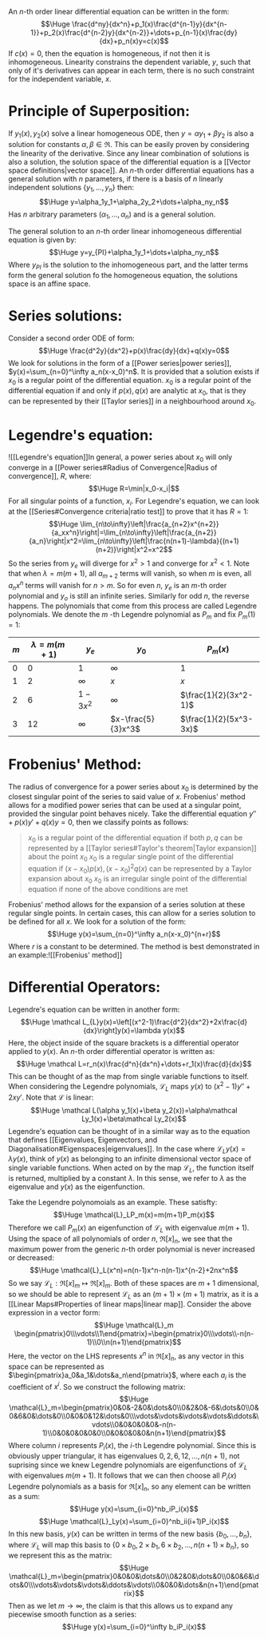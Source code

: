 An $n$-th order linear differential equation can be written in the form:$$\Huge \frac{d^ny}{dx^n}+p_1(x)\frac{d^{n-1}y}{dx^{n-1}}+p_2(x)\frac{d^{n-2}y}{dx^{n-2}}+\dots+p_{n-1}(x)\frac{dy}{dx}+p_n(x)y=c(x)$$If $c(x)=0$, then the equation is homogeneous, if not then it is inhomogeneous. Linearity constrains the dependent variable, $y$, such that only of it's derivatives can appear in each term, there is no such constraint for the independent variable, $x$.

# Principle of Superposition:

If $y_1(x),y_2(x)$ solve a linear homogeneous ODE, then $y=\alpha y_1+\beta y_2$ is also a solution for constants $\alpha,\beta\in\Re$. This can be easily proven by considering the linearity of the derivative. Since any linear combination of solutions is also a solution, the solution space of the differential equation is a [[Vector space definitions|vector space]]. An $n$-th order differential equations has a general solution with $n$ parameters, if there is a basis of $n$ linearly independent solutions $\{y_1,\dots,y_n\}$ then:$$\Huge y=\alpha_1y_1+\alpha_2y_2+\dots+\alpha_ny_n$$Has $n$ arbitrary parameters $(\alpha_1,\dots,\alpha_n)$ and is a general solution.

The general solution to an $n$-th order linear inhomogeneous differential equation is given by:$$\Huge y=y_{PI}+\alpha_1y_1+\dots+\alpha_ny_n$$Where $y_{PI}$ is the solution to the inhomogeneous part, and the latter terms form the general solution fo the homogeneous equation, the solutions space is an affine space.

# Series solutions:

Consider a second order ODE of form:$$\Huge \frac{d^2y}{dx^2}+p(x)\frac{dy}{dx}+q(x)y=0$$We look for solutions in the form of a [[Power series|power series]], $y(x)=\sum_{n=0}^\infty a_n(x-x_0)^n$. It is provided that a solution exists if $x_0$ is a regular point of the differential equation. $x_0$ is a regular point of the differential equation if and only if $p(x),q(x)$ are analytic at $x_0$, that is they can be represented by their [[Taylor series]] in a neighbourhood around $x_0$.


# Legendre's equation:
![[Legendre's equation]]In general, a power series about $x_0$ will only converge in a [[Power series#Radius of Convergence|Radius of convergence]], $R$, where:$$\Huge R=\min|x_0-x_i|$$For all singular points of a function, $x_i$. For Legendre's equation, we can look at the [[Series#Convergence criteria|ratio test]] to prove that it has $R=1$:$$\Huge \lim_{n\to\infty}\left|\frac{a_{n+2}x^{n+2}}{a_xx^n}\right|=\lim_{n\to\infty}\left|\frac{a_{n+2}}{a_n}\right|x^2=\lim_{n\to\infty}\left|\frac{n(n+1)-\lambda}{(n+1)(n+2)}\right|x^2=x^2$$So the series from $y_e$ will diverge for $x^2>1$ and converge for $x^2<1$. Note that when $\lambda=m(m+1)$, all $a_{m+2}$ terms will vanish, so when $m$ is even, all $a_nx^n$ terms will vanish for $n>m$. So for even $n$, $y_e$ is an $m$-th order polynomial and $y_o$ is still an infinite series. Similarly for odd $n$, the reverse happens. The polynomials that come from this process are called Legendre polynomials. We denote the $m$
-th Legendre polynomial as $P_m$ and fix $P_m(1)=1$:

| $m$ | $\lambda=m(m+1)$ | $y_e$    | $y_0$    | $P_m(x)$              |
| --- | ---------------- | -------- | -------- | --------------------- |
| $0$ | $0$              | $1$      | $\infty$ | $1$                   |
| $1$ | $2$              | $\infty$ | $x$      | $x$                   |
| $2$ | $6$              | $1-3x^2$ | $\infty$ | $\frac{1}{2}(3x^2-1)$ |
| 3   | 12               | $\infty$ | $x-\frac{5}{3}x^3$         | $\frac{1}{2}(5x^3-3x)$                      |

# Frobenius' Method:

The radius of convergence for a power series about $x_0$ is determined by the closest singular point of the series to said value of $x$. Frobenius' method allows for a modified power series that can be used at a singular point, provided the singular point behaves nicely. Take the differential equation $y''+p(x)y'+q(x)y=0$, then we classify points as follows:
>$x_0$ is a regular point of the differential equation if both $p,q$ can be represented by a [[Taylor series#Taylor's theorem|Taylor expansion]] about the point $x_0$
>$x_0$ is a regular single point of the differential equation if $(x-x_0)p(x),(x-x_0)^2q(x)$ can be represented by a Taylor expansion about $x_0$
>$x_0$ is an irregular single point of the differential equation if none of the above conditions are met

Frobenius' method allows for the expansion of a series solution at these regular single points. In certain cases, this can allow for a series solution to be defined for all $x$. We look for a solution of the form:$$\Huge y(x)=\sum_{n=0}^\infty a_n(x-x_0)^{n+r}$$Where $r$ is a constant to be determined. The method is best demonstrated in an example:![[Frobenius' method]]
# Differential Operators:

Legendre's equation can be written in another form:$$\Huge \mathcal L_{L}y(x)=\left[(x^2-1)\frac{d^2}{dx^2}+2x\frac{d}{dx}\right]y(x)=\lambda y(x)$$Here, the object inside of the square brackets is a differential operator applied to $y(x)$. An $n$-th order differential operator is written as:$$\Huge \mathcal L=r_n(x)\frac{d^n}{dx^n}+\dots+r_1(x)\frac{d}{dx}$$This can be thought of as the map from single variable functions to itself. When considering the Legendre polynomials, $\mathcal L_L$ maps $y(x)$ to $(x^2-1)y''+2xy'$. Note that $\mathcal L$ is linear:$$\Huge \mathcal L(\alpha y_1(x)+\beta y_2(x))=\alpha\mathcal Ly_1(x)+\beta\mathcal Ly_2(x)$$Legendre's equation can be thought of in a similar way as to the equation that defines [[Eigenvalues, Eigenvectors, and Diagonalisation#Eigenspaces|eigenvalues]]. In the case where $\mathcal L_L y(x)=\lambda y(x)$, think of $y(x)$ as belonging to an infinite dimensional vector space of single variable functions. When acted on by the map $\mathcal L_L$, the function itself is returned, multiplied by a constant $\lambda$. In this sense, we refer to $\lambda$ as the eigenvalue and $y(x)$ as the eigenfunction.

Take the Legendre polynomoials as an example. These satisfty:$$\Huge \mathcal{L}_LP_m(x)=m(m+1)P_m(x)$$Therefore we call $P_m(x)$ an eigenfunction of $\mathcal{L}_L$ with eigenvalue $m(m+1)$. Using the space of all polynomials of order $n$, $\Re[x]_n$, we see that the maximum power from the generic $n$-th order polynomial is never increased or decreased:$$\Huge \mathcal{L}_L(x^n)=n(n-1)x^n-n(n-1)x^{n-2}+2nx^n$$So we say $\mathcal{L}_L:\Re[x]_m\mapsto\Re[x]_m$. Both of these spaces are $m+1$ dimensional, so we should be able to represent $\mathcal{L}_L$ as an $(m+1)\times(m+1)$ matrix, as it is a [[Linear Maps#Properties of linear maps|linear map]]. Consider the above expression in a vector form:$$\Huge \mathcal{L}_m \begin{pmatrix}0\\\vdots\\1\end{pmatrix}=\begin{pmatrix}0\\\vdots\\-n(n-1)\\0\\n(n+1)\end{pmatrix}$$Here, the vector on the LHS represents $x^n$ in $\Re[x]_n$, as any vector in this space can be represented as $\begin{pmatrix}a_0&a_1&\dots&a_n\end{pmatrix}$, where each $a_i$ is the coefficient of $x^i$. So we construct the following matrix:$$\Huge \mathcal{L}_m=\begin{pmatrix}0&0&-2&0&\dots&0\\0&2&0&-6&\dots&0\\0&0&6&0&\dots&0\\0&0&0&12&\dots&0\\\vdots&\vdots&\vdots&\vdots&\ddots&\vdots\\0&0&0&0&0&-n(n-1)\\0&0&0&0&0&0\\0&0&0&0&0&n(n+1)\end{pmatrix}$$Where column $i$ represents $P_i(x)$, the $i$-th Legendre polynomial. Since this is obviously upper triangular, it has eigenvalues $0,2,6,12,\dots,n(n+1)$, not suprising since we knew Legendre polynomials are eigenfunctions of $\mathcal{L}_L$ with eigenvalues $m(m+1)$. It follows that we can then choose all $P_i(x)$ Legendre polynomials as a basis for $\Re[x]_n$, so any element can be written as a sum:$$\Huge y(x)=\sum_{i=0}^nb_iP_i(x)$$$$\Huge \mathcal{L}_Ly(x)=\sum_{i=0}^nb_ii(i+1)P_i(x)$$In this new basis, $y(x)$ can be written in terms of the new basis $\{b_0,\dots,b_n\}$, where $\mathcal{L}_L$ will map this basis to $\{0\times b_0,2\times b_1,6\times b_2,\dots,n(n+1)\times b_n\}$, so we represent this as the matrix:$$\Huge \mathcal{L}_m=\begin{pmatrix}0&0&0&\dots&0\\0&2&0&\dots&0\\0&0&6&\dots&0\\\vdots&\vdots&\vdots&\ddots&\vdots\\0&0&0&\dots&n(n+1)\end{pmatrix}$$Then as we let $m\to \infty$, the claim is that this allows us to expand any piecewise smooth function as a series:$$\Huge y(x)=\sum_{i=0}^\infty b_iP_i(x)$$